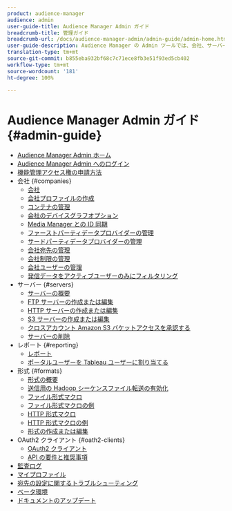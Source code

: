```yaml
---
product: audience-manager
audience: admin
user-guide-title: Audience Manager Admin ガイド
breadcrumb-title: 管理ガイド
breadcrumb-url: /docs/audience-manager-admin/admin-guide/admin-home.html
user-guide-description: Audience Manager の Admin ツールでは、会社、サーバー、レポート、形式、ユーザーの追加や設定をおこなうことができます。また、個人プロファイルの表示や編集もできます。
translation-type: tm+mt
source-git-commit: b855eba932bf68c7c71ece8fb3e51f93ed5cb402
workflow-type: tm+mt
source-wordcount: '181'
ht-degree: 100%

---
```



# Audience Manager Admin ガイド {#admin-guide}

+ [Audience Manager Admin ホーム](admin-home.md)
+ [Audience Manager Admin へのログイン](admin-login.md)
+ [機能管理アクセス権の申請方法](admin-access.md)
+ 会社 {#companies}
   + [会社](companies/admin-companies-overview.md)
   + [会社プロファイルの作成](companies/admin-manage-company-profiles.md)
   + [コンテナの管理](companies/admin-manage-containers.md)
   + [会社のデバイスグラフオプション](companies/admin-device-graph-options.md)
   + [Media Manager との ID 同期](companies/admin-amo-sync.md)
   + [ファーストパーティデータプロバイダーの管理](companies/admin-first-party-providers.md)
   + [サードパーティデータプロバイダーの管理](companies/admin-third-party-providers.md)
   + [会社宛先の管理](companies/admin-manage-company-destinations.md)
   + [会社制限の管理](companies/admin-company-limits.md)
   + [会社ユーザーの管理](companies/admin-manage-company-users.md)
   + [発信データをアクティブユーザーのみにフィルタリング](companies/outbound-active-user-filter.md)
+ サーバー {#servers}
   + [サーバーの概要](admin-servers/admin-servers.md)
   + [FTP サーバーの作成または編集](admin-servers/create-ftp-server.md)
   + [HTTP サーバーの作成または編集](admin-servers/create-http-server.md)
   + [S3 サーバーの作成または編集](admin-servers/create-s3-server.md)
   + [クロスアカウント Amazon S3 バケットアクセスを承認する](admin-servers/admin-authorize-s3-cross-bucket.md)
   + [サーバーの削除](admin-servers/admin-delete-server.md)
+ レポート {#reporting}
   + [レポート](admin-reporting/admin-reporting-overview.md)
   + [ポータルユーザーを Tableau ユーザーに割り当てる](admin-reporting/admin-assign-tableau-user.md)
+ 形式 {#formats}
   + [形式の概要](formats/formats.md)
   + [送信用の Hadoop シーケンスファイル転送の有効化](formats/enable-outbound-seq.md)
   + [ファイル形式マクロ](formats/file-formats.md)
   + [ファイル形式マクロの例](formats/file-format-examples.md)
   + [HTTP 形式マクロ](formats/web-formats.md)
   + [HTTP 形式マクロの例](formats/web-format-examples.md)
   + [形式の作成または編集](formats/admin-create-format.md)
+ OAuth2 クライアント {#oath2-clients}
   + [OAuth2 クライアント](admin-oauth2/admin-oauth2-create-edit.md)
   + [API の要件と推奨事項](admin-oauth2/aam-admin-api-requirements.md)
+ [監査ログ](admin-audit-logging.md)
+ [マイプロファイル](admin-my-profile.md)
+ [宛先の設定に関するトラブルシューティング](admin-destination-troubleshooting.md)
+ [ベータ環境](admin-beta-environment.md)
+ [ドキュメントのアップデート](admin-doc-updates.md)
